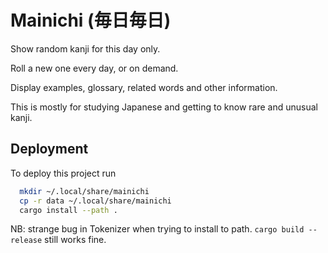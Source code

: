 
# Mainichi (毎日毎日)

Show random kanji for this day only.

Roll a new one every day, or on demand.

Display examples, glossary, related words and other information.

This is mostly for studying Japanese and getting to know rare and unusual kanji.
## Deployment

To deploy this project run

```bash
  mkdir ~/.local/share/mainichi
  cp -r data ~/.local/share/mainichi
  cargo install --path .
```

NB: strange bug in Tokenizer when trying to install to path.
`cargo build --release` still works fine.
